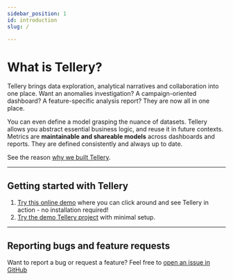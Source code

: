 ```yaml
---
sidebar_position: 1
id: introduction
slug: /

---
```


# What is Tellery?


Tellery brings data exploration, analytical narratives and collaboration into one place. Want an anomalies investigation? A campaign-oriented dashboard? A feature-specific analysis report? They are now all in one place.


You can even define a model grasping the nuance of datasets. Tellery allows you abstract essential business logic, and reuse it in future contexts. Metrics are **maintainable and shareable models** across dashboards and reports. They are defined consistently and always up to date.


See the reason [why we built Tellery](/docs/about).


---

## Getting started with Tellery

1. [Try this online demo](https://demo.tellery.io/) where you can click around and see Tellery in action - no installation required!
2. [Try the demo Tellery project](/docs/getting-started/quick-setup) with minimal setup.


---
## Reporting bugs and feature requests

Want to report a bug or request a feature? Feel free to [open an issue in GitHub](https://github.com/tellery/tellery/issues/new)